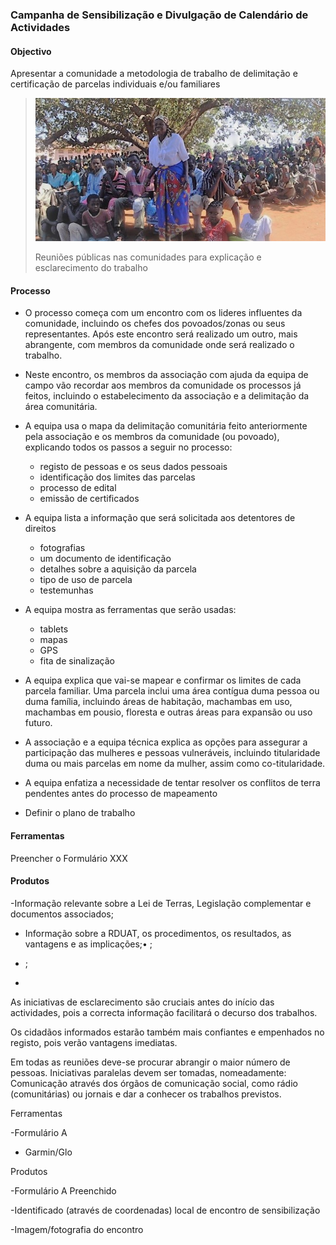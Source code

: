 ### Campanha de Sensibilização e Divulgação de Calendário de Actividades

#### **Objectivo**

Apresentar a comunidade a metodologia de trabalho de delimitação e certificação de parcelas individuais e/ou familiares

> ![](/assets/meet_pic.jpg)
>
> Reuniões públicas nas comunidades para explicação e esclarecimento do trabalho

#### **Processo**

* O processo começa com um encontro com os lideres influentes da comunidade, incluindo os chefes dos povoados/zonas ou seus representantes. Após este encontro será realizado um outro, mais abrangente, com membros da comunidade onde será realizado o trabalho.
* Neste encontro, os membros da associação com ajuda da equipa de campo vão recordar aos membros da comunidade os processos já feitos, incluindo o estabelecimento da associação e a delimitação da área comunitária.
* A equipa usa o mapa da delimitação comunitária feito anteriormente pela associação e os membros da comunidade \(ou povoado\), explicando todos os passos a seguir no processo:
  * registo de pessoas e os seus dados pessoais
  * identificação dos limites das parcelas
  * processo de edital
  * emissão de certificados
* A equipa lista a informação que será solicitada aos detentores de direitos
  * fotografias
  * um documento de identificação
  * detalhes sobre a aquisição da parcela
  * tipo de uso de parcela
  * testemunhas
* A equipa mostra as ferramentas que serão usadas: 
  * tablets
  * mapas
  * GPS
  * fita de sinalização

* A equipa explica que vai-se mapear e confirmar os limites de cada parcela familiar. Uma parcela inclui uma área contígua duma pessoa ou duma família, incluindo áreas de habitação, machambas em uso, machambas em pousio, floresta e outras áreas para expansão ou uso futuro.
* A associação e a equipa técnica explica as opções para assegurar a participação das mulheres e pessoas vulneráveis, incluindo titularidade duma ou mais parcelas em nome da mulher, assim como co-titularidade.
* A equipa enfatiza a necessidade de tentar resolver os conflitos de terra pendentes antes do processo de mapeamento
* Definir o plano de trabalho

#### **Ferramentas**

Preencher o Formulário XXX

#### **Produtos**





-Informação relevante sobre a Lei de Terras, Legislação complementar e documentos associados;

* Informação sobre a RDUAT, os procedimentos, os resultados, as vantagens e as implicações;• ;

* ;

* 
As iniciativas de esclarecimento são cruciais antes do início das actividades, pois a correcta informação facilitará o decurso dos trabalhos.

Os cidadãos informados estarão também mais confiantes e empenhados no registo, pois verão vantagens imediatas.

Em todas as reuniões deve-se procurar abrangir o maior número de pessoas. Iniciativas paralelas devem ser tomadas, nomeadamente: Comunicação através dos órgãos de comunicação social, como rádio \(comunitárias\) ou jornais e dar a conhecer os trabalhos previstos.

Ferramentas

-Formulário A

* Garmin/Glo 

Produtos

-Formulário A Preenchido

-Identificado \(através de coordenadas\) local de encontro de sensibilização

-Imagem/fotografia do encontro

